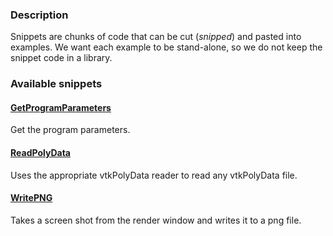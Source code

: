 ### Description
Snippets are chunks of code that can be cut (*snipped*) and pasted into examples. We want each example to be stand-alone, so we do not keep the snippet code in a library.

### Available snippets

#### [GetProgramParameters](/Python/Snippets/GetProgramParameters.md)
Get the program parameters.

#### [ReadPolyData](/Python/Snippets/ReadPolyData.md)
Uses the appropriate vtkPolyData reader to read any vtkPolyData file.

#### [WritePNG](/Python/Snippets/WritePNG)
Takes a screen shot from the render window and writes it to a png file.



